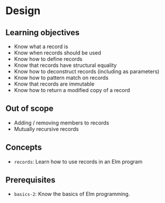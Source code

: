 # Design

## Learning objectives

- Know what a record is
- Know when records should be used
- Know how to define records
- Know that records have structural equality
- Know how to deconstruct records (including as parameters)
- Know how to pattern match on records
- Know that records are immutable
- Know how to return a modified copy of a record

## Out of scope

- Adding / removing members to records
- Mutually recursive records

## Concepts

- `records`: Learn how to use records in an Elm program

## Prerequisites

- `basics-2`: Know the basics of Elm programming.

